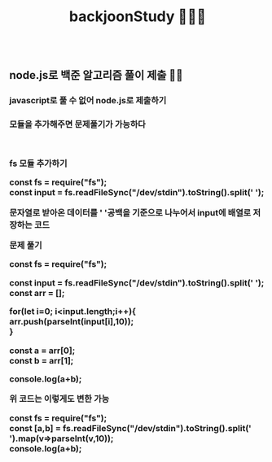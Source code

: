 

<h1 align="center">  backjoonStudy 🧑🏻‍💻 </h1>
<br><br>
<h2> node.js로 백준 알고리즘 풀이 제출 ✍🏼 </h2>
<h3> javascript로 풀 수 없어 node.js로 제출하기 <h3>
  <p> 모듈을 추가해주면 문제풀기가 가능하다</p>
<br>
<p> fs 모듈 추가하기 </p>
<p>
const fs = require("fs"); <br>
const input = fs.readFileSync("/dev/stdin").toString().split(' '); <br>
</p>
<p>문자열로 받아온 데이터를 ' '공백을 기준으로 나누어서 input에 배열로 저장하는 코드 </p>
<p>문제 풀기</p>
<p>
const fs = require("fs"); <br>

const input = fs.readFileSync("/dev/stdin").toString().split(' '); <br>
const arr = []; <br>

for(let i=0; i<input.length;i++){ <br>
    arr.push(parseInt(input[i],10)); <br>
}

const a = arr[0]; <br>
const b = arr[1]; <br>


console.log(a+b);   <br>
</p>
<p> 위 코드는 이렇게도 변한 가능 </p>
<p>
const fs = require("fs"); <br>
const [a,b] = fs.readFileSync("/dev/stdin").toString().split(' ').map(v=>parseInt(v,10)); <br>
console.log(a+b); <br>
</p>
  
  
  



